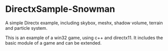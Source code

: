 DirectxSample-Snowman
=====================

A simple Directx example, including skybox, meshx, shadow volume, terrain and particle system.

This is an example of a win32 game, using c++ and directx11. It includes the basic module of a game and can be extended.
